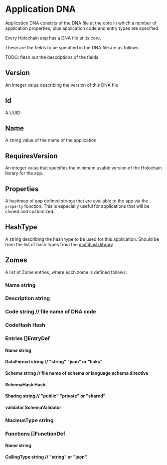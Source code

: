# Application DNA

Application DNA consists of the DNA file at the core in which a number of application properties, plus application code and entry types are specified.

Every Holochain app has a DNA file at its core.

These are the fields to be specified in the DNA file are as follows:

TODO: flesh out the descriptions of the fields.

## Version
An integer value describing the version of this DNA file

## Id
A UUID

## Name
A string value of the name of the application.

## RequiresVersion
An integer value that specifies the minimum usable version of the Holochain library for the app.

## Properties
A hashmap of app defined strings that are available to the app via the `property` function.  This is especially useful for applications that will be cloned and customized.

## HashType
A string describing the hash type to be used for this application.  Should be from the list of hash types from the [multihash library](http://multiformats.io/multihash/)

## Zomes
A list of Zome entries, where each zome is defined follows:

###	Name        string
###	Description string
###	Code        string // file name of DNA code
###	CodeHash    Hash
###	Entries     []EntryDef
####	Name       string
####	DataFormat string // "string" "json" or "links"
####	Schema     string // file name of schema or language schema directive
####	SchemaHash Hash
####	Sharing    string // "public" "private" or "shared"
####	validator  SchemaValidator
###	NucleusType string
###	Functions   []FunctionDef
####	Name        string
####	CallingType string // "string" or "json"

